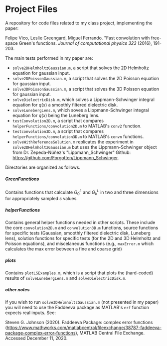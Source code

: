# Project Files

A repository for code files related to my class project, implementing the paper:

Felipe Vico, Leslie Greengard, Miguel Ferrando. "Fast convolution with free-space Green's functions. *Journal of computational physics 323* (2016), 191-203.



The main tests performed in my paper are:

- `solve2DHelmholtzGaussian.m`, a script that solves the 2D Helmholtz equation for gaussian input.
- `solve2DPoissonGaussian.m`, a script that solves the 2D Poisson equation for gaussian input.
- `solve3DPoissonGaussian.m`, a script that solves the 3D Poisson equation for gaussian input.
- `solveDielectricDisk.m`, which solves a Lippmann-Schwinger integral equation for $q(x)$ a smoothly filtered dielectric disk.
- `solveLunebergLens.m`, which soves a Lippmann-Schwinger integral equation for $q(x)$ being the Luneberg lens.
- `testConvolution2D.m`, a script that compares `helperFunctions/convolution2D.m` to MATLAB's `conv2` function.
- `testconvolution3D.m`, a script that compares `helperFunctions/convolution3D.m` to MATLAB's `convn` functions.
- `solveWithReferenceSolution.m` replicates the experiment in `solve2DHelmholtzGaussian.m` but uses the Lippmann-Schwinger object from Dr. Zepeda-Núñez's "Lippmann_Schwinger" Github: https://github.com/Forgotten/Lippmann_Schwinger. 



Directories are organized as follows.

##### GreenFunctions

Contains functions that calculate $G_0^L$ and $G_k^L$ in two and three dimensions for appropriately sampled $s$ values.



##### helperFunctions

Contains general helper functions needed in other scripts. These include the core `convolution2D.m` and `convolution3D.m` functions, source functions for specific tests (Gaussian, smoothly filtered dielectric disk, Luneberg lens), solution functions for specific tests (for the 2D and 3D Helmholtz and Poisson equations), and miscelaneous functions (e.g., `maxError.m` which calculates the max error between a fine and coarse grid)



##### plots

Contains `plotLSExamples.m`, which is a script that plots the (hard-coded) results of `solveLunebergLens.m` and `solveDielectricDisk.m`.



##### other notes

If you wish to run `solve3DHelmholtzGaussian.m` (not presented in my paper) you will need to use the Faddeeva package as MATLAB's `erf` function expects real inputs. See:

Steven G. Johnson (2020). Faddeeva Package: complex error functions (https://www.mathworks.com/matlabcentral/fileexchange/38787-faddeeva-package-complex-error-functions), MATLAB Central File Exchange. Accessed December 11, 2020.